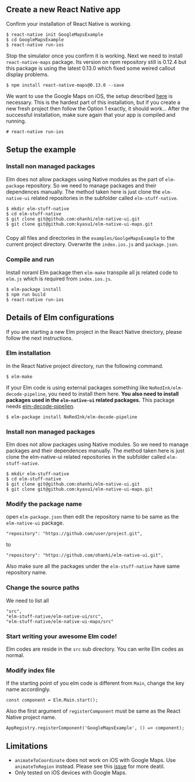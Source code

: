 ## Create a new React Native app
Confirm your installation of React Native is working.
```
$ react-native init GoogleMapsExample
$ cd GoogleMapsExample
$ react-native run-ios
```
Stop the simulator once you confirm it is working. Next we need to install `react-native-maps` package.  Its version on npm repository still is 0.12.4 but this package is using the latest 0.13.0 which fixed some weired callout display problems.
```
$ npm install react-native-maps@0.13.0 --save
```
We want to use the Google Maps on iOS, the setup described [here](https://github.com/airbnb/react-native-maps/blob/master/docs/installation.md#option-1-cocoapods---same-as-the-included-airmapsexplorer-example) is necessary. This is the hardest part of this installation, but if you create a new fresh project then follow the Option 1 exactly, it should work... After the successful installation, make sure again that your app is compiled and running.
```
# react-native run-ios
```
## Setup the example
### Install non managed packages
Elm does not allow packages using Native modules as the part of `elm-package` repository. So we need to manage packages and their dependences manually. The method taken here is just clone the `elm-native-ui` related repositories in the subfolder called `elm-stuff-native`.
```
$ mkdir elm-stuff-native
$ cd elm-stuff-native
$ git clone git@github.com:ohanhi/elm-native-ui.git
$ git clone git@github.com:kyasu1/elm-native-ui-maps.git
```
###
Copy all files and directories in the `examples/GoolgeMapsExample` to the current project directory. Overwrite the `index.ios.js` and `package.json`.

### Compile and run
Install noraml Elm package then `elm-make` transpile all js related code to `elm.js` which is required from `index.ios.js`.
```
$ elm-package install
$ npm run build
$ react-native run-ios
```

## Details of Elm configurations
If you are starting a new Elm project in the React Native dreictory, please follow the next instructions.
### Elm installation
In the React Native project directory, run the following command.
```
$ elm-make
```
If your Elm code is using external packages something like `NoRedInk/elm-decode-pipeline`, you need to install them here. **You also need to install packages used in the `elm-native-ui` related packages.** This package needs [elm-decode-pipelien](https://github.com/NoRedInk/elm-decode-pipeline).
```
$ elm-package install NoRedInk/elm-decode-pipeline
```

### Install non managed packages
Elm does not allow packages using Native modules. So we need to manage packages and their dependences manually. The method taken here is just clone the elm-native-ui related repositories in the subfolder called `elm-stuff-native`.
```
$ mkdir elm-stuff-native
$ cd elm-stuff-native
$ git clone git@github.com:ohanhi/elm-native-ui.git
$ git clone git@github.com:kyasu1/elm-native-ui-maps.git
```

### Modify the package name
open `elm-package.json` then edit the repository name to be same as the `elm-native-ui` package.
```
"repository": "https://github.com/user/project.git",
```
to
```
"repository": "https://github.com/ohanhi/elm-native-ui.git",
```
Also make sure all the packages under the `elm-stuff-native` have same repository name.

### Change the source paths
We need to list all
```
"src",
"elm-stuff-native/elm-native-ui/src",
"elm-stuff-native/elm-native-ui-maps/src"
```

### Start writing your awesome Elm code!
Elm codes are reside in the `src` sub directory. You can write Elm codes as normal.

### Modify index file
If the starting point of you elm code is different from `Main`, change the key name accordingly.
```
const component = Elm.Main.start();
```
Also the first argument of `registerComponent` must be same as the React Native project name.
```
AppRegistry.registerComponent('GoogleMapsExample', () => component);
```
## Limitations
- `animateToCoordinate` does not work on iOS with Google Maps. Use `animateToRegion` instead.  Please see this [issue](https://github.com/airbnb/react-native-maps/issues/955) for more deatil.
- Only tested on iOS devices with Google Maps.
